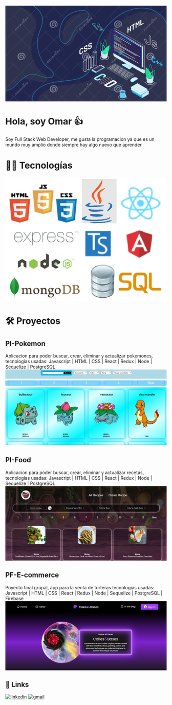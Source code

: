 
![](./img/background.png)
# Hola, soy Omar 👍

Soy Full Stack Web Developer, me gusta la programacion ya que es un mundo muy amplio donde siempre hay algo nuevo que aprender


# 🧑‍💻 Tecnologías

![](./img/tecnologias.png)

# 🛠 Proyectos
## PI-Pokemon
Aplicacion para poder buscar, crear, eliminar y actualizar pokemones,
tecnologias usadas: 
Javascript | HTML | CSS | React | Redux | Node | Sequelize | PostgreSQL
![](./img/pokemon.png)

## PI-Food
Aplicacion para poder buscar, crear, eliminar y actualizar recetas,
tecnologias usadas: 
Javascript | HTML | CSS | React | Redux | Node | Sequelize | PostgreSQL
![](./img/food.png)

## PF-E-commerce
Poyecto final grupal, app para la venta de torteras
tecnologias usadas: 
Javascript | HTML | CSS | React | Redux | Node | Sequelize | PostgreSQL | Firebase
![](./img/pf.png)

## 🔗 Links

[![linkedin](https://img.shields.io/badge/linkedin-0A66C2?style=for-the-badge&logo=linkedin&logoColor=white)](https://www.linkedin.com/in/omar-andres-ramirez-rodriguez-7b1110223/)
[![gmail](https://img.shields.io/badge/omarramirez5876@gmail.com-1DA1F2?style=for-the-badge&logo=gmail&logoColor=red)](https://gmail.com/)

